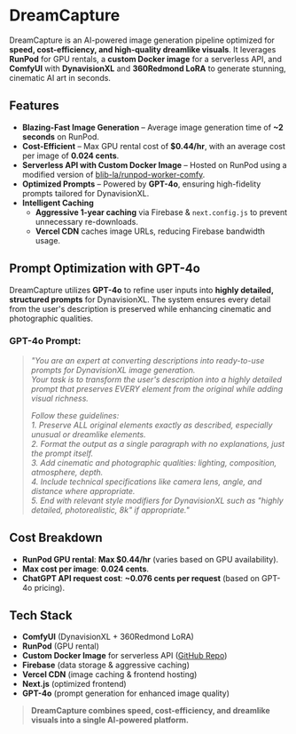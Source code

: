 # **DreamCapture**  

DreamCapture is an AI-powered image generation pipeline optimized for **speed, cost-efficiency, and high-quality dreamlike visuals**. It leverages **RunPod** for GPU rentals, a **custom Docker image** for a serverless API, and **ComfyUI** with **DynavisionXL** and **360Redmond LoRA** to generate stunning, cinematic AI art in seconds.  

## **Features**  

-  **Blazing-Fast Image Generation** – Average image generation time of **~2 seconds** on RunPod.  
-  **Cost-Efficient** – Max GPU rental cost of **$0.44/hr**, with an average cost per image of **0.024 cents**.  
-  **Serverless API with Custom Docker Image** – Hosted on RunPod using a modified version of [blib-la/runpod-worker-comfy](https://github.com/blib-la/runpod-worker-comfy).  
-  **Optimized Prompts** – Powered by **GPT-4o**, ensuring high-fidelity prompts tailored for DynavisionXL.  
-  **Intelligent Caching**
    - **Aggressive 1-year caching** via Firebase & `next.config.js` to prevent unnecessary re-downloads.  
    - **Vercel CDN** caches image URLs, reducing Firebase bandwidth usage.  

## **Prompt Optimization with GPT-4o**  

DreamCapture utilizes **GPT-4o** to refine user inputs into **highly detailed, structured prompts** for DynavisionXL. The system ensures every detail from the user's description is preserved while enhancing cinematic and photographic qualities.  

### **GPT-4o Prompt:**  

> *"You are an expert at converting descriptions into ready-to-use prompts for DynavisionXL image generation.  
> Your task is to transform the user's description into a highly detailed prompt that preserves EVERY element from the original while adding visual richness.*  
>  
> *Follow these guidelines:*  
> *1. Preserve ALL original elements exactly as described, especially unusual or dreamlike elements.*  
> *2. Format the output as a single paragraph with no explanations, just the prompt itself.*  
> *3. Add cinematic and photographic qualities: lighting, composition, atmosphere, depth.*  
> *4. Include technical specifications like camera lens, angle, and distance where appropriate.*  
> *5. End with relevant style modifiers for DynavisionXL such as "highly detailed, photorealistic, 8k" if appropriate."*  

## **Cost Breakdown**  

- **RunPod GPU rental**: **Max $0.44/hr** (varies based on GPU availability).  
- **Max cost per image**: **0.024 cents**.  
- **ChatGPT API request cost**: **~0.076 cents per request** (based on GPT-4o pricing).  

## **Tech Stack**  

- **ComfyUI** (DynavisionXL + 360Redmond LoRA)  
- **RunPod** (GPU rental)  
- **Custom Docker Image** for serverless API ([GitHub Repo](https://github.com/blib-la/runpod-worker-comfy))  
- **Firebase** (data storage & aggressive caching)  
- **Vercel CDN** (image caching & frontend hosting)  
- **Next.js** (optimized frontend)  
- **GPT-4o** (prompt generation for enhanced image quality)  

> **DreamCapture combines speed, cost-efficiency, and dreamlike visuals into a single AI-powered platform.**
